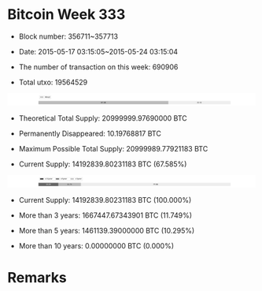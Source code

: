 # Bitcoin Week 333

- Block number: 356711~357713

- Date: 2015-05-17 03:15:05~2015-05-24 03:15:04

- The number of transaction on this week: 690906

- Total utxo: 19564529

![](../images/mined_week333.png)

- Theoretical Total Supply: 20999999.97690000 BTC

- Permanently Disappeared: 10.19768817 BTC

- Maximum Possible Total Supply: 20999989.77921183 BTC

- Current Supply: 14192839.80231183 BTC (67.585%)

![](../images/year_week333.png)


- Current Supply: 14192839.80231183 BTC (100.000%)

- More than 3 years: 1667447.67343901 BTC (11.749%)

- More than 5 years: 1461139.39000000 BTC (10.295%)

- More than 10 years: 0.00000000 BTC (0.000%)

# Remarks

